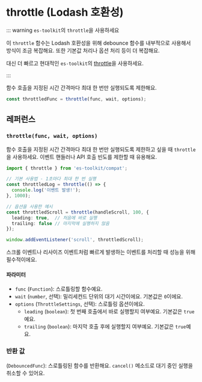 # throttle (Lodash 호환성)

::: warning `es-toolkit`의 `throttle`을 사용하세요

이 `throttle` 함수는 Lodash 호환성을 위해 debounce 함수를 내부적으로 사용해서 방식이 조금 복잡해요. 또한 기본값 처리나 옵션 처리 등이 더 복잡해요.

대신 더 빠르고 현대적인 `es-toolkit`의 [throttle](../../function/throttle.md)을 사용하세요.

:::

함수 호출을 지정된 시간 간격마다 최대 한 번만 실행되도록 제한해요.

```typescript
const throttledFunc = throttle(func, wait, options);
```

## 레퍼런스

### `throttle(func, wait, options)`

함수 호출을 지정된 시간 간격마다 최대 한 번만 실행되도록 제한하고 싶을 때 `throttle`을 사용하세요. 이벤트 핸들러나 API 호출 빈도를 제한할 때 유용해요.

```typescript
import { throttle } from 'es-toolkit/compat';

// 기본 사용법 - 1초마다 최대 한 번 실행
const throttledLog = throttle(() => {
  console.log('이벤트 발생!');
}, 1000);

// 옵션을 사용한 예시
const throttledScroll = throttle(handleScroll, 100, {
  leading: true,  // 처음에 바로 실행
  trailing: false // 마지막에 실행하지 않음
});

window.addEventListener('scroll', throttledScroll);
```

스크롤 이벤트나 리사이즈 이벤트처럼 빠르게 발생하는 이벤트를 처리할 때 성능을 위해 필수적이에요.

#### 파라미터

- `func` (`Function`): 스로틀링할 함수예요.
- `wait` (`number`, 선택): 밀리세컨드 단위의 대기 시간이에요. 기본값은 `0`이에요.
- `options` (`ThrottleSettings`, 선택): 스로틀링 옵션이에요.
  - `leading` (`boolean`): 첫 번째 호출에서 바로 실행할지 여부예요. 기본값은 `true`예요.
  - `trailing` (`boolean`): 마지막 호출 후에 실행할지 여부예요. 기본값은 `true`예요.

### 반환 값

(`DebouncedFunc`): 스로틀링된 함수를 반환해요. `cancel()` 메소드로 대기 중인 실행을 취소할 수 있어요.
